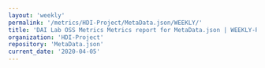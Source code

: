 ```yaml
---
layout: 'weekly'
permalink: '/metrics/HDI-Project/MetaData.json/WEEKLY/'
title: 'DAI Lab OSS Metrics Metrics report for MetaData.json | WEEKLY-REPORT-2020-04-05'
organization: 'HDI-Project'
repository: 'MetaData.json'
current_date: '2020-04-05'
---
```

